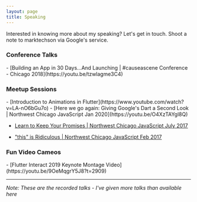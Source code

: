 ```yaml
---
layout: page
title: Speaking
---
```


<p class="message">
Interested in knowing more about my speaking? Let's get in touch. Shoot a note to marktechson via Google's service.
</p>

<h3>Conference Talks</h3> 
-  [Building an App in 30 Days...And Launching &#124; #causeascene Conference - Chicago 2018](https://youtu.be/tzwlagme3C4)

<h3>Meetup Sessions</h3>
- [Introduction to Animations in Flutter](https://www.youtube.com/watch?v=LA-nO6bGu7o)
- [Here we go again: Giving Google's Dart a Second Look &#124; Northwest Chicago JavaScript Jan 2020](https://youtu.be/O4XzTAYgl8Q)

- [Learn to Keep Your Promises &#124; Northwest Chicago JavaScript July 2017](https://youtu.be/QeRwh0wP96Q)

- ["this" is Ridiculous &#124; Northwest Chicago JavaScript Feb 2017](https://youtu.be/i-UPbo1NVgQ)

<h3>Fun Video Cameos</h3>
- [Flutter Interact 2019 Keynote Montage Video](https://youtu.be/9OeMqgrY5J8?t=2909) 

_________________
<p class="message">
    <i>Note: These are the recorded talks - I've given more talks than available here</i>
</p>